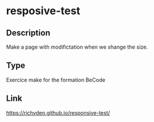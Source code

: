# resposive-test

## Description
Make a page with modifictation when we xhange the size.

## Type
Exercice make for the formation BeCode

## Link
https://richyden.github.io/responsive-test/
